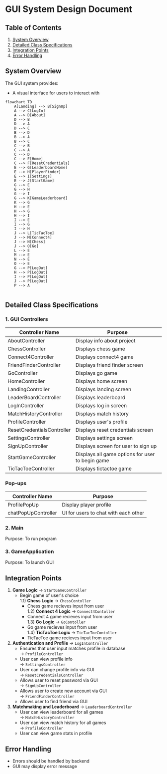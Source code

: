# GUI System Design Document

## Table of Contents
1. [System Overview](#system-overview)
2. [Detailed Class Specifications](#detailed-class-specifications)
3. [Integration Points](#integration_points)
4. [Error Handling](#error-handling)

## System Overview
The GUI system provides:
- A visual interface for users to interact with

```mermaid
flowchart TD
    A[Landing] --> B[SignUp]
    A --> C[LogIn]
    A --> D[About]
    D --> B
    D --> A
    D --> C
    B --> D
    B --> A
    B --> C
    C --> B
    C --> A
    C --> D
    C --> E[Home]
    C --> F[ResetCredentials]
    E --> G[LeaderboardHome]
    E --> H[PlayerFinder]
    E --> I[Settings]
    E --> J[StartGame]
    G --> E
    G --> H
    G --> I
    G --> K[GameLeaderboard]
    K --> G
    H --> E
    H --> G
    H --> I
    I --> E
    I --> G
    I --> H
    J --> L[TicTacToe]
    J --> M[Connect4]
    J --> N[Chess]
    J --> O[Go]
    L --> E
    M --> E
    N --> E
    O --> E
    G --> P[LogOut]
    H --> P[LogOut]
    I --> P[LogOut]
    J --> P[LogOut]
    P --> A
    
```

## Detailed Class Specifications

### 1. GUI Controllers

| Controller Name              | Purpose                    |
|------------------------------|----------------------------|
| AboutController              | Display info about project |
| ChessController              | Displays chess game        | 
| Connect4Controller           | Displays connect4 game     | 
| FriendFinderController       | Displays friend finder screen|
| GoController                 | Displays go game           |  
| HomeController               | Displays home screen       | 
| LandingController            | Displays landing screen    |
| LeaderBoardController        | Displays leaderboard       |
| LogInController              | Displays log in screen     |
| MatchHistoryController       | Displays match history     |  
| ProfileController            | Displays user's profile    | 
| ResetCredentialsController   | Displays reset credentials screen| 
| SettingsController           | Displays settings screen   |
| SignUpController             | Displays screen for user to sign up|
| StartGameController          | Displays all game options for user to begin game| 
| TicTacToeController          | Displays tictactoe game    | 

### Pop-ups

| Controller Name              | Purpose                    |
|------------------------------|----------------------------|
| ProfilePopUp                 | Display player profile     |
| chatPopUpController          | UI for users to chat with each other| 

### 2. Main
Purpose: To run program

### 3. GameApplication
Purpose: To launch GUI

## Integration Points

1. **Game Logic** → `StartGameController`  
   - Begin game of user's choice  
1.1) **Chess Logic** → `ChessContoller`  
        - Chess game recieves input from user  
1.2) **Connect 4 Logic** → `Connect4Contoller`  
        - Connect 4 game recieves input from user  
1.3) **Go Logic** → `GoContoller`  
        - Go game recieves input from user  
1.4) **TicTacToe Logic** → `TicTacToeContoller`  
        - TicTacToe game recieves input from user  
2. **Authentication and Profile** → `LogInController`  
   - Ensures that user input matches profile in database  
   → `ProfileController`  
   - User can view profile info  
   → `SettingsController`  
   - User can change profile info via GUI  
   → `ResetCredentialsController`  
   - Allows user to reset password via GUI  
   → `SignUpController`  
   - Allows user to create new account via GUI  
   → `FriendFinderController`  
   - Allows user to find friend via GUI  
3. **Matchmaking and Leaderboard** → `LeaderboardController`  
   - User can view leaderboard for all games  
   → `MatchHistoryController`  
   - User can view match history for all games  
   → `ProfileController`  
   - User can view game stats in profile  

## Error Handling
- Errors should be handled by backend
- GUI may display error message 
